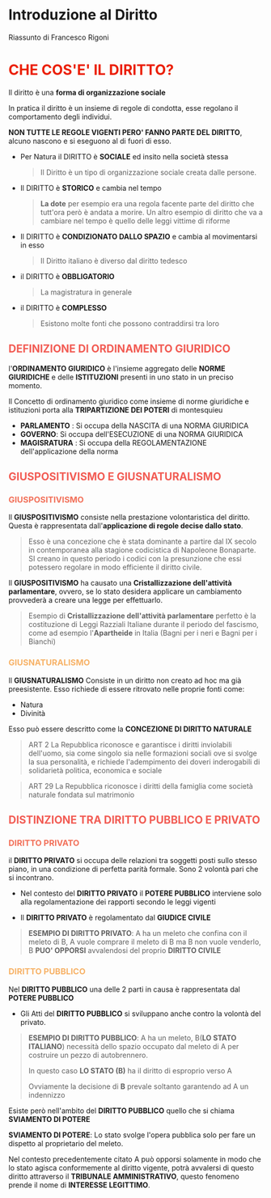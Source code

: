 # Introduzione al Diritto

Riassunto di Francesco Rigoni

<h1 style="color:#eb1f00">CHE COS'E' IL DIRITTO?</h1>

Il diritto è una **forma di organizzazione sociale** 

In pratica il diritto è un insieme di regole di condotta, esse regolano il comportamento degli individui.

**NON TUTTE LE REGOLE VIGENTI PERO' FANNO PARTE DEL DIRITTO**, alcuno nascono e si eseguono al di fuori di esso.



- Per Natura il DIRITTO è **SOCIALE** ed insito nella società stessa

  > Il Diritto è un tipo di organizzazione sociale creata dalle persone.

- Il DIRITTO è **STORICO** e cambia nel tempo

  > **La dote** per esempio era una regola facente parte del diritto che tutt'ora però è andata a morire. Un altro esempio di diritto che va a cambiare nel tempo è quello delle leggi vittime di riforme

- Il DIRITTO è **CONDIZIONATO DALLO SPAZIO** e cambia al movimentarsi in esso

  > Il Diritto italiano è diverso dal diritto tedesco

- il DIRITTO è **OBBLIGATORIO** 

  > La magistratura in generale

- il DIRITTO è **COMPLESSO**

  > Esistono molte fonti che possono contraddirsi tra loro



<h2 style="color:#F25C54">DEFINIZIONE DI ORDINAMENTO GIURIDICO</h2>

l'**ORDINAMENTO GIURIDICO** è l'insieme aggregato delle **NORME GIURIDICHE** e delle **ISTITUZIONI** presenti in uno stato in un preciso momento.



Il Concetto di ordinamento giuridico come insieme di norme giuridiche e istituzioni porta alla **TRIPARTIZIONE DEI POTERI** di montesquieu 

- **PARLAMENTO** : Si occupa della NASCITA di una NORMA GIURIDICA
- **GOVERNO**: Si occupa dell'ESECUZIONE di una NORMA GIURIDICA
- **MAGISRATURA** : Si occupa della REGOLAMENTAZIONE dell'applicazione della norma



<h2 style="color: #F25C54">GIUSPOSITIVISMO E GIUSNATURALISMO</h2>

<h3 style="color: #F27059">GIUSPOSITIVISMO</h3>

Il **GIUSPOSITIVISMO** consiste nella prestazione volontaristica del diritto. Questa è rappresentata dall'**applicazione di regole decise dallo stato**.

> Esso è una concezione che è stata dominante a partire dal IX secolo in contemporanea alla stagione codicistica di Napoleone Bonaparte. SI creano in questo periodo i codici con la presunzione che essi potessero regolare in modo efficiente il diritto civile.



Il **GIUSPOSITIVISMO** ha causato una **Cristallizzazione dell'attività parlamentare**, ovvero, se lo stato desidera applicare un cambiamento provvederà a creare una legge per effettuarlo.

> Esempio di **Cristallizzazione dell'attività parlamentare** perfetto è la costituzione di Leggi Razziali Italiane durante il periodo del fascismo, come ad esempio l'**Apartheide** in Italia (Bagni per i neri e Bagni per i Bianchi) 



<h3 style="color:#F7B267">GIUSNATURALISMO</h3>

Il **GIUSNATURALISMO** Consiste in un diritto non creato ad hoc ma già preesistente. Esso richiede di essere ritrovato nelle proprie fonti come:

- Natura
- Divinità



Esso può essere descritto come la **CONCEZIONE DI DIRITTO NATURALE**

> ART 2 La Repubblica riconosce e garantisce i diritti inviolabili dell'uomo, sia come singolo sia nelle formazioni sociali ove si svolge la sua personalità, e richiede l'adempimento dei doveri inderogabili di solidarietà politica, economica e sociale

> ART 29 La Repubblica riconosce i diritti della famiglia come società naturale fondata sul matrimonio



<h2 style="color: #F25C54">DISTINZIONE TRA DIRITTO PUBBLICO E PRIVATO</h2>

<h3 style="color: #F27059">DIRITTO PRIVATO</h3>

il **DIRITTO PRIVATO** si occupa delle relazioni tra soggetti posti sullo stesso piano, in una condizione di perfetta parità formale. Sono 2 volontà pari che si incontrano.

- Nel contesto del **DIRITTO PRIVATO** il **POTERE PUBBLICO** interviene solo alla regolamentazione dei rapporti secondo le leggi vigenti

- Il **DIRITTO PRIVATO** è regolamentato dal **GIUDICE CIVILE**

> **ESEMPIO DI DIRITTO PRIVATO**: A ha un meleto che confina con il meleto di B, A vuole comprare il meleto di B ma B non vuole venderlo, B **PUO' OPPORSI** avvalendosi del proprio **DIRITTO CIVILE**



<h3 style="color:#F7B267">DIRITTO PUBBLICO</h3>

Nel **DIRITTO PUBBLICO** una delle 2 parti in causa è rappresentata dal **POTERE PUBBLICO**

- Gli Atti del **DIRITTO PUBBLICO** si sviluppano anche contro la volontà del privato.

> **ESEMPIO DI DIRITTO PUBBLICO**: A ha un meleto, B(**LO STATO ITALIANO**) necessità dello spazio occupato dal meleto di A per costruire un pezzo di autobrennero.
>
> In questo caso **LO STATO (B)** ha il diritto di esproprio verso A
>
> Ovviamente la decisione di **B** prevale soltanto garantendo ad A un indennizzo

Esiste però nell'ambito del **DIRITTO PUBBLICO** quello che si chiama **SVIAMENTO DI POTERE**

**SVIAMENTO DI POTERE**: Lo stato svolge l'opera pubblica solo per fare un dispetto al proprietario del meleto.

Nel contesto precedentemente citato A può opporsi solamente in modo che lo stato agisca conformemente al diritto vigente, potrà avvalersi di questo diritto attraverso il **TRIBUNALE AMMINISTRATIVO**, questo fenomeno prende il nome di **INTERESSE LEGITTIMO**.